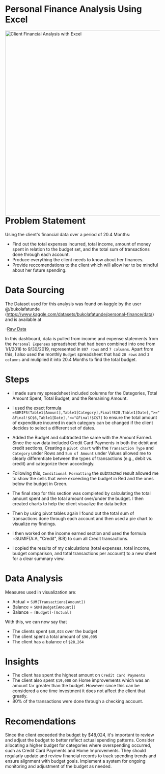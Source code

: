 # Personal Finance Analysis Using Excel 
<img align="right" alt="Client Financial Analysis with Excel" width="950" height = "600" src="https://github.com/sanasingh016/Personal_Finance_Analysis/blob/abd6a3d8c9091ee6a7059e2d3a14cf6c86fc3d1b/Final%20Result.png">

# **Problem Statement**

Using the client's financial data over a period of 20.4 Months:
- Find out the total expenses incurred, total income, amount of money spent in relation to the budget set, and the total sum of transactions done through each account.
- Produce everything the client needs to know about her finances.
- Provide reccomendations to the client which will allow her to be mindful about her future spending.

# **Data Sourcing**

The Dataset used for this analysis was found on kaggle by the user @/bukolafatunde (https://www.kaggle.com/datasets/bukolafatunde/personal-finance/data) and is available at

-<a href="https://github.com/sanasingh016/Personal_Finance_Analysis/blob/abd6a3d8c9091ee6a7059e2d3a14cf6c86fc3d1b/archive.zip">Raw Data</a>

In this dashboard, data is pulled from income and expense statements from the  `Personal Expenses` spreadsheet that had been combined into one from 1/1/2018 to 9/30/2019, represented in `807 rows` and `7 columns`. Apart from this, I also used the monthly `Budget` spreadsheet that had `20 rows` and `3 columns` and muliplied it into 20.4 Months to find the total budget.

# **Steps**

- I made sure my spreadsheet included columns for the Categories, Total Amount Spent, Total Budget, and the Remaining Amount.
- I used the exact formula `=SUMIFS(Table1[Amount],Table1[Category],Final!B20,Table1[Date],">="&Final!$C$6,Table1[Date],"<="&Final!$C$7)` to ensure the total amount of expenditure incurred in each category can be changed if the client decides to select a different set of dates.
- Added the Budget and subtracted the same with the Amount Earned. Since the raw data included Credit Card Payments in both the debit and credit sections, Creating a `pivot chart` with the `Transaction Type` and `Category` under Rows and `Sum of Amount` under Values allowed me to clearly differentiate between the types of transactions (e.g., debit vs. credit) and categorize them accordingly.
- Following this, `Conditional Formatting` the subtracted result allowed me to show the cells that were exceeding the budget in Red and the ones below the budget in Green.
- The final step for this section was completed by calculating the total amount spent and the total amount over/under the budget. I then created charts to help the client visualize the data better.

- Then by using pivot tables again I found out the total sum of transactions done through each account and then used a pie chart to visualize my findings.
- I then worked on the income earned section and used the formula =SUMIF(A:A, "Credit", B:B) to sum all Credit transactions.
- I copied the results of my calculations (total expenses, total income, budget comparison, and total transactions per account) to a new sheet for a clear summary view.

# **Data Analysis**

Measures used in visualization are:

- Actual = `SUM(Transactions[Amount])`
- Balance = `SUM(Budget[Amount])`
- Balance = `[Budget]-[Actual]`

With this, we can now say that
- The clients spent `$48,024` over the budget
- The client spent a total amount of `$96,005`
- The client has a balance of `$28,264`

# **Insights**

- The client has spent the highest amount on `Credit Card Payments`
- The client also spent `$19,000` on Home improvements which was an amount far greater than the budget. However since this can be considered a one time investment it does not affect the client that greatly.
- 80% of the transactions were done through a checking account. 

# **Recomendations**

Since the client exceeded the budget by $48,024, it's important to review and adjust the budget to better reflect actual spending patterns. Consider allocating a higher budget for categories where overspending occurred, such as Credit Card Payments and Home Improvements. They should regularly update and review financial records to track spending trends and ensure alignment with budget goals. Implement a system for ongoing monitoring and adjustment of the budget as needed.

